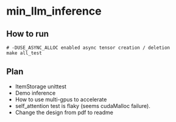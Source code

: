 # min_llm_inference

## How to run

```
# -DUSE_ASYNC_ALLOC enabled async tensor creation / deletion
make all_test
```

## Plan

* ItemStorage unittest
* Demo inference
* How to use multi-gpus to accelerate
* self_attention test is flaky (seems cudaMalloc failure).
* Change the design from pdf to readme
